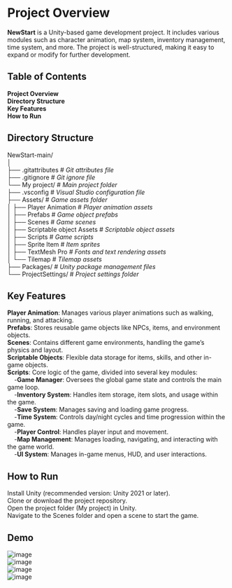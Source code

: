 # Project Overview

**NewStart** is a Unity-based game development project. It includes various modules such as character animation, map system, inventory management, time system, and more. The project is well-structured, making it easy to expand or modify for further development.


## Table of Contents   
**Project Overview**    
**Directory Structure**    
**Key Features**   
**How to Run**   

## Directory Structure
NewStart-main/                                 
│                                      
├── .gitattributes         # *Git attributes file*    
├── .gitignore             # *Git ignore file*    
└── My project/            # *Main project folder*    
    ├── .vsconfig          # *Visual Studio configuration file*    
    ├── Assets/            # *Game assets folder*   
    │   ├── Player Animation     # *Player animation assets*   
    │   ├── Prefabs               # *Game object prefabs*   
    │   ├── Scenes                # *Game scenes*   
    │   ├── Scriptable object Assets  # *Scriptable object assets*    
    │   ├── Scripts               # *Game scripts*    
    │   ├── Sprite Item           # *Item sprites*    
    │   ├── TextMesh Pro          # *Fonts and text rendering assets*    
    │   └── Tilemap               # *Tilemap assets*   
    ├── Packages/           # *Unity package management files*   
    └── ProjectSettings/    # *Project settings folder*   

## Key Features
**Player Animation**: Manages various player animations such as walking, running, and attacking.  
**Prefabs**: Stores reusable game objects like NPCs, items, and environment objects.  
**Scenes**: Contains different game environments, handling the game’s physics and layout.  
**Scriptable Objects**: Flexible data storage for items, skills, and other in-game objects.  
**Scripts**: Core logic of the game, divided into several key modules:  
&nbsp;&nbsp;&nbsp;&nbsp;-**Game Manager**: Oversees the global game state and controls the main game loop.  
&nbsp;&nbsp;&nbsp;&nbsp;-**Inventory System**: Handles item storage, item slots, and usage within the game.  
&nbsp;&nbsp;&nbsp;&nbsp;-**Save System**: Manages saving and loading game progress.  
&nbsp;&nbsp;&nbsp;&nbsp;-**Time System**: Controls day/night cycles and time progression within the game.  
&nbsp;&nbsp;&nbsp;&nbsp;-**Player Control**: Handles player input and movement.  
&nbsp;&nbsp;&nbsp;&nbsp;-**Map Management**: Manages loading, navigating, and interacting with the game world.  
&nbsp;&nbsp;&nbsp;&nbsp;-**UI System**: Manages in-game menus, HUD, and user interactions.



## How to Run
Install Unity (recommended version: Unity 2021 or later).  
Clone or download the project repository.  
Open the project folder (My project) in Unity.  
Navigate to the Scenes folder and open a scene to start the game.  

## Demo
![image](https://github.com/user-attachments/assets/ea70bbe7-74b1-438c-8b11-a82e92275dcd)  
![image](https://github.com/user-attachments/assets/764ba407-e43e-4070-a23c-f7a81bc19a07)  
![image](https://github.com/user-attachments/assets/ecc642aa-d52e-4979-aab1-21fc0c89376d)  
![image](https://github.com/user-attachments/assets/8306c14d-8a41-4235-bee5-8eea30310b34)





